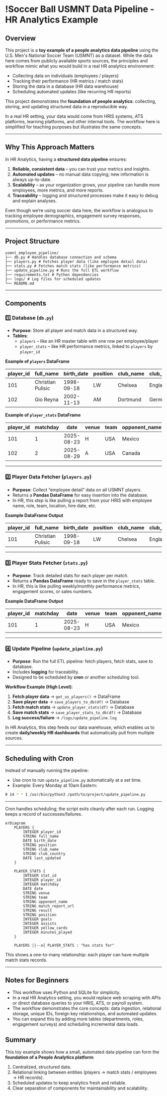 # !Soccer Ball USMNT Data Pipeline - HR Analytics Example

## Overview

This project is a **toy example of a people analytics data pipeline** using the U.S. Men's National Soccer Team (USMNT) as a dataset. While the data here comes from publicly available sports sources, the principles and workflow mimic what you would build in a real HR analytics environment:

- Collecting data on individuals (employees / players)  
- Tracking their performance (HR metrics / match stats)  
- Storing the data in a database (HR data warehouse)  
- Scheduling automated updates (like recurring HR reports)

This project demonstrates the **foundation of people analytics**: collecting, storing, and updating structured data in a reproducible way.  

In a real HR setting, your data would come from HRIS systems, ATS platforms, learning platforms, and other internal tools. The workflow here is simplified for teaching purposes but illustrates the same concepts.

---

## Why This Approach Matters

In HR Analytics, having a **structured data pipeline** ensures:

1. **Reliable, consistent data** – you can trust your metrics and insights.  
2. **Automated updates** – no manual data copying; new information is always up-to-date.  
3. **Scalability** – as your organization grows, your pipeline can handle more employees, more metrics, and more reports.  
4. **Traceability** – logging and structured processes make it easy to debug and explain analyses.  

Even though we’re using soccer data here, the workflow is analogous to tracking employee demographics, engagement survey responses, promotions, or performance metrics.

---

## Project Structure
```
usmnt_employee_pipeline/
├── db.py # Handles database connection and schema
├── players.py # Fetches player data (like employee detail data)
├── stats.py # Fetches match stats (like performance metrics)
├── update_pipeline.py # Runs the full ETL workflow
├── requirements.txt # Python dependencies
├── logs/ # Log files for scheduled updates
└── README.md
```

---

## Components

### 1️⃣ Database (`db.py`)

- **Purpose**: Store all player and match data in a structured way.
- **Tables**:
  - `players` – like an HR master table with one row per employee/player
  - `player_stats` – like HR performance metrics, linked to `players` by `player_id`
  
**Example of `players` DataFrame**

| player_id | full_name        | birth_date | position | club_name | club_country | last_updated |
|-----------|-----------------|------------|----------|-----------|--------------|--------------|
| 101       | Christian Pulisic | 1998-09-18 | LW       | Chelsea   | England      | 2025-09-06   |
| 102       | Gio Reyna       | 2002-11-13 | AM       | Dortmund  | Germany      | 2025-09-06   |

**Example of `player_stats` DataFrame**

| player_id | matchday | date      | venue | team | opponent_name | match_report_url           | result | position | goals | assists | yellow_cards | minutes_played |
|-----------|----------|-----------|-------|------|---------------|---------------------------|--------|----------|-------|--------|--------------|----------------|
| 101       | 1        | 2025-08-23| H     | USA  | Mexico        | /usa_mexico/index/12345   | 2:1    | CF       | 1     | 0      | 0            | 90             |
| 102       | 2        | 2025-08-29| A     | USA  | Canada        | /usa_canada/index/12346   | 0:2    | AM       | 0     | 1      | 0            | 13             |

---

### 2️⃣ Player Data Fetcher (`players.py`)

- **Purpose**: Collect “employee detail” data on all USMNT players.  
- Returns a **Pandas DataFrame** for easy insertion into the database.  
- In HR, this step is like pulling a report from your HRIS with employee name, role, team, location, hire date, etc.  

**Example DataFrame Output**

| player_id | full_name | birth_date | position | club_name | club_country | last_updated |
|-----------|-----------|------------|----------|-----------|--------------|--------------|
| 101       | Christian Pulisic | 1998-09-18 | LW | Chelsea | England | 2025-09-06 |

---

### 3️⃣ Player Stats Fetcher (`stats.py`)

- **Purpose**: Track detailed stats for each player per match.  
- Returns a **Pandas DataFrame** ready to save in the `player_stats` table.  
- In HR, this is like pulling weekly/monthly performance metrics, engagement scores, or sales numbers.  

**Example DataFrame Output**

| player_id | matchday | date | venue | team | opponent_name | match_report_url | result | position | goals | assists | yellow_cards | minutes_played |
|-----------|---------|------|-------|------|---------------|-----------------|--------|----------|-------|--------|--------------|----------------|
| 101       | 1       | 2025-08-23 | H | USA | Mexico | /usa_mexico/index/12345 | 2:1 | CF | 1 | 0 | 0 | 90 |

---

### 4️⃣ Update Pipeline (`update_pipeline.py`)

- **Purpose**: Run the full ETL pipeline: fetch players, fetch stats, save to database.  
- Includes **logging** for traceability.
- Designed to be scheduled by **cron** or another scheduling tool.

**Workflow Example (High Level)**:

1. **Fetch player data** → `get_us_players()` → DataFrame  
2. **Save player data** → `save_players_to_db(df)` → Database  
3. **Fetch match stats** → `update_player_stats(df)` → Database   
4. **Save match stats** → `save_player_stats_to_db(df)` → Database  
5. **Log success/failure** → `/logs/update_pipeline.log`  

In HR Analytics, this step feeds our data warehouse, which enables us to create **daily/weekly HR dashboards** that automatically pull from multiple sources.

---

## Scheduling with Cron

Instead of manually running the pipeline:

- Use cron to run `update_pipeline.py` automatically at a set time.  
- Example: Every Monday at 10am Eastern:

```bash
0 14 * * 1 /usr/bin/python3 /path/to/project/update_pipeline.py
```

---


Cron handles scheduling; the script exits cleanly after each run. Logging keeps a record of successes/failures.

```mermaid
erDiagram
    PLAYERS {
        INTEGER player_id
        STRING full_name
        DATE birth_date
        STRING position
        STRING club_name
        STRING club_country
        DATE last_updated
    }
    
    PLAYER_STATS {
        INTEGER stat_id
        INTEGER player_id
        INTEGER matchday
        DATE date
        STRING venue
        STRING team
        STRING opponent_name
        STRING match_report_url
        STRING result
        STRING position
        INTEGER goals
        INTEGER assists
        INTEGER yellow_cards
        INTEGER minutes_played
    }

    PLAYERS ||--o{ PLAYER_STATS : "has stats for"
```

This shows a one-to-many relationship: each player can have multiple match stats records.

---


## Notes for Beginners

- This workflow uses Python and SQLite for simplicity.
- In a real HR Analytics setting, you would replace web scraping with APIs or direct database queries to your HRIS, ATS, or payroll system.
- The workflow demonstrates the core concepts: data ingestion, relational storage, unique IDs, foreign key relationships, and automated updates.
- You can expand this by adding more tables (departments, roles, engagement surveys) and scheduling incremental data loads.

## Summary

This toy example shows how a small, automated data pipeline can form the **foundation of a People Analytics platform**:

1. Centralized, structured data.
2. Relational linking between entities (players → match stats / employees → HR records).
3. Scheduled updates to keep analytics fresh and reliable.
4. Clear separation of components for maintainability and scalability.
